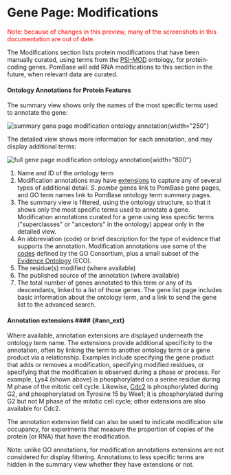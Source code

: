 # Gene Page: Modifications

<div style="color: red">
  Note: because of changes in this preview, many of the screenshots in
  this documentation are out of date.
</div>

The Modifications section lists protein modifications that have been
manually curated, using terms from the
[PSI-MOD](http://www.psidev.info/MOD) ontology, for protein-coding
genes. PomBase will add RNA modifications to this section in the
future, when relevant data are curated.

#### Ontology Annotations for Protein Features ####

The summary view shows only the names of the most specific terms used to annotate the gene:

![summary gene page modification ontology annotation](assets/gene_page_modification_summary.png "Protein modifications"){width="250"}

The detailed view shows more information for each annotation, and may display additional terms:

![full gene page modification ontology annotation](assets/gene_page_modification_full.png "Protein modifications"){width="800"}

1.  Name and ID of the ontology term
2.  Modification annotations may have [extensions](#ann_ext) to capture
    any of several types of additional detail. *S. pombe* genes link to
    PomBase gene pages, and GO term names link to PomBase ontology term
    summary pages.
3.  The summary view is filtered, using the ontology structure, so
    that it shows only the most specific terms used to annotate a
    gene. Modification annotations curated for a gene using less
    specific terms ("superclasses" or "ancestors" in the ontology)
    appear only in the detailed view.
4.  An abbreviation (code) or brief description for the type of
    evidence that supports the annotation. Modification annotations
    use some of the
    [codes](http://www.geneontology.org/page/guide-go-evidence-codes)
    defined by the GO Consortium, plus a small subset of the [Evidence
    Ontology](http://www.evidenceontology.org/) (ECO).
5.  The residue(s) modified (where available)
6.  The published source of the annotation (where available)
7.  The total number of genes annotated to this term or any of its
    descendants, linked to a list of those genes. The gene list page
    includes basic information about the ontology term, and a link to
    send the gene list to the advanced search.

#### Annotation extensions #### {#ann_ext}

Where available, annotation extensions are displayed underneath the
ontology term name. The extensions provide additional specificity to
the annotation, often by linking the term to another ontology term or
a gene product via a relationship. Examples include specifying the
gene product that adds or removes a modification, specifying modified
residues, or specifying that the modification is observed during a
phase or process.  For example, Lys4 (shown above) is phosphorylated
on a serine residue during M phase of the mitotic cell
cycle. Likewise, [Cdc2](/gene/SPBC11B10.09) is phosphorylated during
G2, and phosphorylated on Tyrosine 15 by Wee1; it is phosphorylated
during G2 but not M phase of the mitotic cell cycle; other extensions
are also available for Cdc2.

The annotation extension field can also be used to indicate modification
site occupancy, for experiments that measure the proportion of copies of
the protein (or RNA) that have the modification.

Note: unlike GO annotations, for modification annotations extensions
are not considered for display filtering. Annotations to less specific
terms are hidden in the summary view whether they have extensions or
not.